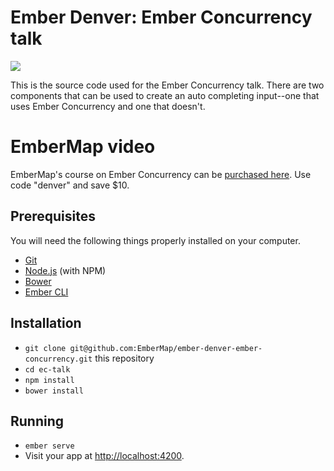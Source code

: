 # Ember Denver: Ember Concurrency talk

![](https://cv-screenshots.s3.amazonaws.com/EcTalk_2016-09-28_15-24-43.jpg)

This is the source code used for the Ember Concurrency talk. There are
two components that can be used to create an auto completing input--one
that uses Ember Concurrency and one that doesn't.

# EmberMap video

EmberMap's course on Ember Concurrency can be [purchased
here](https://gumroad.com/l/emberconcurrency). Use code "denver" and
save $10.

## Prerequisites

You will need the following things properly installed on your computer.

* [Git](http://git-scm.com/)
* [Node.js](http://nodejs.org/) (with NPM)
* [Bower](http://bower.io/)
* [Ember CLI](http://ember-cli.com/)

## Installation

* `git clone git@github.com:EmberMap/ember-denver-ember-concurrency.git` this repository
* `cd ec-talk`
* `npm install`
* `bower install`

## Running

* `ember serve`
* Visit your app at [http://localhost:4200](http://localhost:4200).

